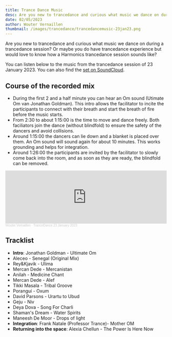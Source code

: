 ```yaml
--- 
title: Trance Dance Music
desc: Are you new to trancedance and curious what music we dance on during a trancedance session? Or maybe you do have some trancedance experience but would love to know how a Harmonics trancedance session sounds like?
date: 02/05/2023
author: Wouter Vernaillen
thumbnail: /images/trancedance/trancedancemusic-23jan23.png
---
```


Are you new to trancedance and curious what music we dance on during a trancedance session? 
Or maybe you do have trancedance experience but would love to know how a Harmonics trancedance session sounds like?

You can listen below to the music from the trancedance session of 23 January 2023. You can also find the [set on SoundCloud](https://soundcloud.com/woutervernaillen/trancedance-23january2023).

## Course of the recorded mix
- During the first 2 and a half minute you can hear an Om sound (Utimate Om van Jonathan Goldman). This intro allows the facilitator to incite the participants to connect with their breath and start the breath of fire before the music starts.
- From 2:30 to about 1:15:00 is the time to move and dance freely. Both faciliators join the dance (without blindfold) to ensure the safety of the dancers and avoid collisions.
- Around 1:15:00 the dancers can lie down and a blanket is placed over them. An Om sound will sound again for about 10 minutes. This works grounding and helps for integration.
- Around 1:26:00 the participants are invited by the facilitator to slowly come back into the room, and as soon as they are ready, the blindfold can be removed.

<iframe width="100%" height="166" scrolling="no" frameborder="no" allow="autoplay" src="https://w.soundcloud.com/player/?url=https%3A//api.soundcloud.com/tracks/1431928744%3Fsecret_token%3Ds-AtVbYmPYHWz&color=%23bfac22&auto_play=false&hide_related=true&show_comments=false&show_user=true&show_reposts=false&show_teaser=false"></iframe><div style="font-size: 10px; color: #cccccc;line-break: anywhere;word-break: normal;overflow: hidden;white-space: nowrap;text-overflow: ellipsis; font-family: Interstate,Lucida Grande,Lucida Sans Unicode,Lucida Sans,Garuda,Verdana,Tahoma,sans-serif;font-weight: 100;"><a href="https://soundcloud.com/woutervernaillen" title="Wouter Vernaillen" target="_blank" style="color: #cccccc; text-decoration: none;">Wouter Vernaillen</a> · <a href="https://soundcloud.com/woutervernaillen/trancedance-23january2023/s-AtVbYmPYHWz" title="TranceDance 23 January 2023" target="_blank" style="color: #cccccc; text-decoration: none;">TranceDance 23 January 2023</a></div>

## Tracklist

- **Intro**: Jonathan Goldman - Ultimate Om
- Aleceo - Senegal (Original Mix)
- Rey&Kjavik - Ulima
- Mercan Dede - Mercanistan
- Anilah - Medicine Chant
- Mercan Dede - Alef
- Tikki Masala - Tribal Groove
- Poranguí - Oxum
- David Parsons - Urartu to Ubud
- Geju - Niv
- Deya Dova - Song For Charli
- Shaman's Dream - Water Spirits
- Maneesh De Moor - Drops of light
- **Integration**: Frank Natale (Professor Trance)- Mother OM
- **Returning into the space**: Alexia Chellun - The Power Is Here Now